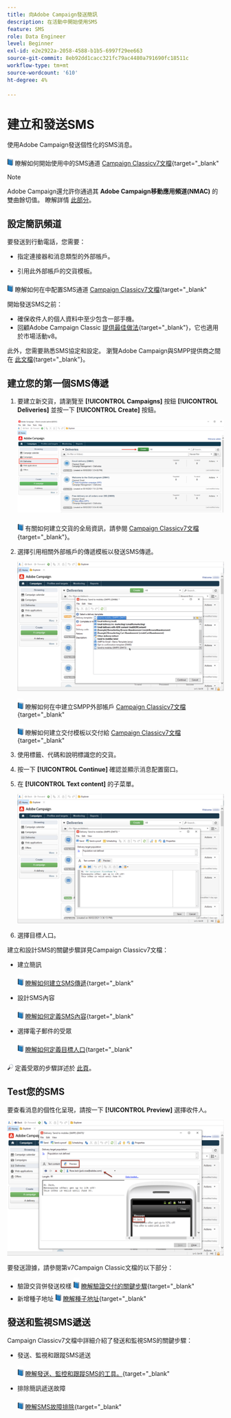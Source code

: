 ```yaml
---
title: 向Adobe Campaign發送簡訊
description: 在活動中開始使用SMS
feature: SMS
role: Data Engineer
level: Beginner
exl-id: e2e2922a-2058-4588-b1b5-6997f29ee663
source-git-commit: 8eb92dd1cacc321fc79ac4480a791690fc18511c
workflow-type: tm+mt
source-wordcount: '610'
ht-degree: 4%

---
```


# 建立和發送SMS

使用Adobe Campaign發送個性化的SMS消息。

![](../assets/do-not-localize/book.png) 瞭解如何開始使用中的SMS通道 [Campaign Classicv7文檔](https://experienceleague.adobe.com/docs/campaign-classic/using/sending-messages/sending-messages-on-mobiles/sms-channel.html){target=&quot;_blank&quot;

>[!NOTE]
>
>Adobe Campaign還允許你通過其 **Adobe Campaign移動應用頻道(NMAC)** 的雙曲餘切值。 瞭解詳情 [此部分](push.md)。

## 設定簡訊頻道

要發送到行動電話，您需要：

* 指定連接器和消息類型的外部帳戶。

* 引用此外部帳戶的交貨模板。

![](../assets/do-not-localize/book.png)  瞭解如何在中配置SMS通道 [Campaign Classicv7文檔](https://experienceleague.adobe.com/docs/campaign-classic/using/sending-messages/sending-messages-on-mobiles/sms-set-up.html?lang=en#sending-messages){target=&quot;_blank&quot;

開始發送SMS之前：

* 確保收件人的個人資料中至少包含一部手機。
* 回顧Adobe Campaign Classic [提供最佳做法](https://experienceleague.adobe.com/docs/campaign-classic/using/sending-messages/key-steps-when-creating-a-delivery/delivery-bestpractices/delivery-best-practices.html?lang=en#sending-messages){target=&quot;_blank&quot;}，它也適用於市場活動v8。

此外，您需要熟悉SMS協定和設定。 瀏覽Adobe Campaign與SMPP提供商之間在 [此文檔](https://experienceleague.adobe.com/docs/campaign-classic/using/sending-messages/sending-messages-on-mobiles/sms-protocol.html?lang=en#sending-messages){target=&quot;_blank&quot;}。

## 建立您的第一個SMS傳遞

1. 要建立新交貨，請瀏覽至 **[!UICONTROL Campaigns]** 按鈕 **[!UICONTROL Deliveries]** 並按一下 **[!UICONTROL Create]** 按鈕。

   ![](assets/delivery_step_1.png)

   ![](../assets/do-not-localize/book.png) 有關如何建立交貨的全局資訊，請參閱 [Campaign Classicv7文檔](https://experienceleague.adobe.com/docs/campaign-classic/using/sending-messages/key-steps-when-creating-a-delivery/steps-about-delivery-creation-steps.html?lang=en#sending-messages){target=&quot;_blank&quot;}。

1. 選擇引用相關外部帳戶的傳遞模板以發送SMS傳遞。

   ![](assets/sms-template-list.png)

   ![](../assets/do-not-localize/book.png) 瞭解如何在中建立SMPP外部帳戶 [Campaign Classicv7文檔](https://experienceleague.adobe.com/docs/campaign-classic/using/sending-messages/sending-messages-on-mobiles/sms-set-up.html?lang=en#creating-an-smpp-external-account){target=&quot;_blank&quot;

   ![](../assets/do-not-localize/book.png) 瞭解如何建立交付模板以交付給 [Campaign Classicv7文檔](https://experienceleague.adobe.com/docs/campaign-classic/using/sending-messages/sending-messages-on-mobiles/sms-set-up.html?lang=en#changing-the-delivery-template){target=&quot;_blank&quot;

1. 使用標籤、代碼和說明標識您的交貨。

1. 按一下 **[!UICONTROL Continue]** 確認並顯示消息配置窗口。

1. 在 **[!UICONTROL Text content]** 的子菜單。

   ![](assets/sms-content.png)

1. 選擇目標人口。

建立和設計SMS的關鍵步驟詳見Campaign Classicv7文檔：

* 建立簡訊

   ![](../assets/do-not-localize/book.png) [瞭解如何建立SMS傳遞](https://experienceleague.adobe.com/docs/campaign-classic/using/sending-messages/sending-messages-on-mobiles/sms-create.html?lang=en#sending-messages){target=&quot;_blank&quot;

* 設計SMS內容

   ![](../assets/do-not-localize/book.png) [瞭解如何定義SMS內容](https://experienceleague.adobe.com/docs/campaign-classic/using/sending-messages/sending-messages-on-mobiles/sms-create.html?lang=en#defining-the-sms-content){target=&quot;_blank&quot;

* 選擇電子郵件的受眾

   ![](../assets/do-not-localize/book.png) [瞭解如何定義目標人口](https://experienceleague.adobe.com/docs/campaign-classic/using/sending-messages/key-steps-when-creating-a-delivery/steps-defining-the-target-population.html){target=&quot;_blank&quot;

![](../assets/do-not-localize/glass.png) 定義受眾的步驟詳述於 [此頁](../start/audiences.md)。

## Test您的SMS

要查看消息的個性化呈現，請按一下 **[!UICONTROL Preview]** 選擇收件人。

![](assets/sms-preview.png)

要發送證據，請參閱第v7Campaign Classic文檔的以下部分：

* 驗證交貨併發送校樣
   ![](../assets/do-not-localize/book.png) [瞭解驗證交付的關鍵步驟](https://experienceleague.adobe.com/docs/campaign-classic/using/sending-messages/key-steps-when-creating-a-delivery/steps-validating-the-delivery.html){target=&quot;_blank&quot;
* 新增種子地址
   ![](../assets/do-not-localize/book.png) [瞭解種子地址](https://experienceleague.adobe.com/docs/campaign-classic/using/sending-messages/using-seed-addresses/about-seed-addresses.html){target=&quot;_blank&quot;

## 發送和監視SMS遞送

Campaign Classicv7文檔中詳細介紹了發送和監視SMS的關鍵步驟：

* 發送、監視和跟蹤SMS遞送

   ![](../assets/do-not-localize/book.png) [瞭解發送、監控和跟蹤SMS的工具。](https://experienceleague.adobe.com/docs/campaign-classic/using/sending-messages/sending-messages-on-mobiles/sms-send.html?lang=en#sending-messages){target=&quot;_blank&quot;

* 排除簡訊遞送故障

   ![](../assets/do-not-localize/book.png) [瞭解SMS故障排除](https://experienceleague.adobe.com/docs/campaign-classic/using/sending-messages/sending-messages-on-mobiles/troubleshooting-sms.html?lang=en#sending-messages){target=&quot;_blank&quot;
